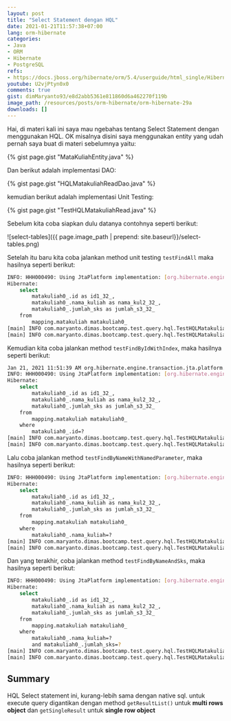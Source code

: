 ```yaml
---
layout: post
title: "Select Statement dengan HQL"
date: 2021-01-21T11:57:38+07:00
lang: orm-hibernate
categories:
- Java
- ORM
- Hibernate
- PostgreSQL
refs: 
- https://docs.jboss.org/hibernate/orm/5.4/userguide/html_single/Hibernate_User_Guide.html#hql
youtube: U2vjPtyn0x0
comments: true
gist: dimMaryanto93/e8d2abb5361e811860d6a462270f119b
image_path: /resources/posts/orm-hibernate/orm-hibernate-29a
downloads: []
---
```


Hai, di materi kali ini saya mau ngebahas tentang Select Statement dengan menggunakan HQL. OK misalnya disini saya menggunakan entity yang udah pernah saya buat di materi sebelumnya yaitu:

{% gist page.gist "MataKuliahEntity.java" %}

Dan berikut adalah implementasi DAO:

{% gist page.gist "HQLMatakuliahReadDao.java" %}

kemudian berikut adalah implementasi Unit Testing: 

{% gist page.gist "TestHQLMatakuliahRead.java" %}

Sebelum kita coba siapkan dulu datanya contohnya seperti berikut:

![select-tables]({{ page.image_path | prepend: site.baseurl}}/select-tables.png)

Setelah itu baru kita coba jalankan method unit testing `testFindAll` maka hasilnya seperti berikut:

```bash
INFO: HHH000490: Using JtaPlatform implementation: [org.hibernate.engine.transaction.jta.platform.internal.NoJtaPlatform]
Hibernate: 
    select
        matakuliah0_.id as id1_32_,
        matakuliah0_.nama_kuliah as nama_kul2_32_,
        matakuliah0_.jumlah_sks as jumlah_s3_32_ 
    from
        mapping.matakuliah matakuliah0_
[main] INFO com.maryanto.dimas.bootcamp.test.query.hql.TestHQLMatakuliahRead - data: [MataKuliahEntity(id=79c06b62-e70c-41f3-b42d-3aa63ab8d366, nama=Pemograman Java 1, sks=3), MataKuliahEntity(id=733be4ef-20fb-4d16-bbfe-b4b6c31ee8d3, nama=SKRIPSI, sks=6)]
[main] INFO com.maryanto.dimas.bootcamp.test.query.hql.TestHQLMatakuliahRead - destroy hibernate session!
```

Kemudian kita coba jalankan method `testFindByIdWithIndex`, maka hasilnya seperti berikut:

```bash
Jan 21, 2021 11:51:39 AM org.hibernate.engine.transaction.jta.platform.internal.JtaPlatformInitiator initiateService
INFO: HHH000490: Using JtaPlatform implementation: [org.hibernate.engine.transaction.jta.platform.internal.NoJtaPlatform]
Hibernate: 
    select
        matakuliah0_.id as id1_32_,
        matakuliah0_.nama_kuliah as nama_kul2_32_,
        matakuliah0_.jumlah_sks as jumlah_s3_32_ 
    from
        mapping.matakuliah matakuliah0_ 
    where
        matakuliah0_.id=?
[main] INFO com.maryanto.dimas.bootcamp.test.query.hql.TestHQLMatakuliahRead - data: MataKuliahEntity(id=79c06b62-e70c-41f3-b42d-3aa63ab8d366, nama=Pemograman Java 1, sks=3)
[main] INFO com.maryanto.dimas.bootcamp.test.query.hql.TestHQLMatakuliahRead - destroy hibernate session!
```

Lalu coba jalankan method `testFindByNameWithNamedParameter`, maka hasilnya seperti berikut:

```bash
INFO: HHH000490: Using JtaPlatform implementation: [org.hibernate.engine.transaction.jta.platform.internal.NoJtaPlatform]
Hibernate: 
    select
        matakuliah0_.id as id1_32_,
        matakuliah0_.nama_kuliah as nama_kul2_32_,
        matakuliah0_.jumlah_sks as jumlah_s3_32_ 
    from
        mapping.matakuliah matakuliah0_ 
    where
        matakuliah0_.nama_kuliah=?
[main] INFO com.maryanto.dimas.bootcamp.test.query.hql.TestHQLMatakuliahRead - data: [MataKuliahEntity(id=733be4ef-20fb-4d16-bbfe-b4b6c31ee8d3, nama=SKRIPSI, sks=6)]
[main] INFO com.maryanto.dimas.bootcamp.test.query.hql.TestHQLMatakuliahRead - destroy hibernate session!
```

Dan yang terakhir, coba jalankan method `testFindByNameAndSks`, maka hasilnya seperti berikut:

```bash
INFO: HHH000490: Using JtaPlatform implementation: [org.hibernate.engine.transaction.jta.platform.internal.NoJtaPlatform]
Hibernate: 
    select
        matakuliah0_.id as id1_32_,
        matakuliah0_.nama_kuliah as nama_kul2_32_,
        matakuliah0_.jumlah_sks as jumlah_s3_32_ 
    from
        mapping.matakuliah matakuliah0_ 
    where
        matakuliah0_.nama_kuliah=? 
        and matakuliah0_.jumlah_sks=?
[main] INFO com.maryanto.dimas.bootcamp.test.query.hql.TestHQLMatakuliahRead - data: [MataKuliahEntity(id=733be4ef-20fb-4d16-bbfe-b4b6c31ee8d3, nama=SKRIPSI, sks=6)]
[main] INFO com.maryanto.dimas.bootcamp.test.query.hql.TestHQLMatakuliahRead - destroy hibernate session!
```

## Summary

HQL Select statement ini, kurang-lebih sama dengan native sql. untuk execute query digantikan dengan method `getResultList()` untuk **multi rows object** dan `getSingleResult` untuk **single row object**
